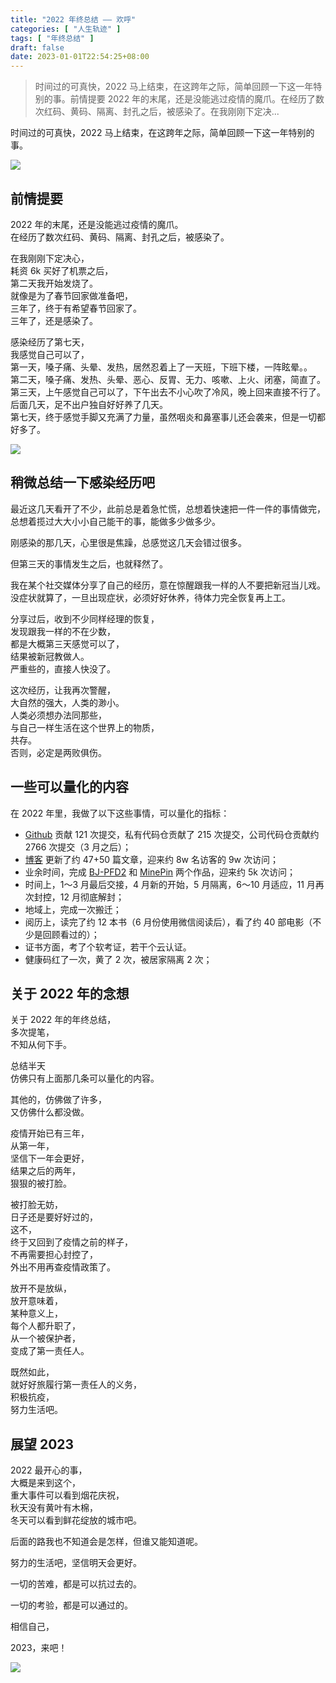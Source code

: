 ```yaml
---
title: "2022 年终总结 —— 欢呼"
categories: [ "人生轨迹" ]
tags: [ "年终总结" ]
draft: false
date: 2023-01-01T22:54:25+08:00
---
```


> 时间过的可真快，2022 马上结束，在这跨年之际，简单回顾一下这一年特别的事。前情提要 2022 年的末尾，还是没能逃过疫情的魔爪。在经历了数次红码、黄码、隔离、封孔之后，被感染了。在我刚刚下定决...


时间过的可真快，2022 马上结束，在这跨年之际，简单回顾一下这一年特别的事。

![](https://imagehost-cdn.frytea.com/images/2022/12/31/202212311754214ce9824b622574ab8.png)

前情提要
----

2022 年的末尾，还是没能逃过疫情的魔爪。  
在经历了数次红码、黄码、隔离、封孔之后，被感染了。

在我刚刚下定决心，  
耗资 6k 买好了机票之后，  
第二天我开始发烧了。  
就像是为了春节回家做准备吧，  
三年了，终于有希望春节回家了。  
三年了，还是感染了。

感染经历了第七天，  
我感觉自己可以了，  
第一天，嗓子痛、头晕、发热，居然忍着上了一天班，下班下楼，一阵眩晕。。  
第二天，嗓子痛、发热、头晕、恶心、反胃、无力、咳嗽、上火、闭塞，简直了。  
第三天，上午感觉自己可以了，下午出去不小心吹了冷风，晚上回来直接不行了。  
后面几天，足不出户独自好好养了几天。  
第七天，终于感觉手脚又充满了力量，虽然咽炎和鼻塞事儿还会袭来，但是一切都好多了。

![](https://imagehost-cdn.frytea.com/images/2022/12/31/2022123117550967c2b85878e1aceec.png)

稍微总结一下感染经历吧
-----------

最近这几天看开了不少，此前总是着急忙慌，总想着快速把一件一件的事情做完，总想着揽过大大小小自己能干的事，能做多少做多少。

刚感染的那几天，心里很是焦躁，总感觉这几天会错过很多。

但第三天的事情发生之后，也就释然了。

我在某个社交媒体分享了自己的经历，意在惊醒跟我一样的人不要把新冠当儿戏。  
没症状就算了，一旦出现症状，必须好好休养，待体力完全恢复再上工。

分享过后，收到不少同样经理的恢复，  
发现跟我一样的不在少数，  
都是大概第三天感觉可以了，  
结果被新冠教做人。  
严重些的，直接人快没了。

这次经历，让我再次警醒，  
大自然的强大，人类的渺小。  
人类必须想办法同那些，  
与自己一样生活在这个世界上的物质，  
共存。  
否则，必定是两败俱伤。

一些可以量化的内容
---------

在 2022 年里，我做了以下这些事情，可以量化的指标：

*   [Github](https://github.com/songtianlun) 贡献 121 次提交，私有代码仓贡献了 215 次提交，公司代码仓贡献约 2766 次提交（3 月之后）；
*   [博客](https://blog.frytea.com/) 更新了约 47+50 篇文章，迎来约 8w 名访客的 9w 次访问；
*   业余时间，完成 [BJ-PFD2](https://bjpfd2.frytea.com/) 和 [MinePin](https://minepin.frytea.com/) 两个作品，迎来约 5k 次访问；
*   时间上，1～3 月最后交接，4 月新的开始，5 月隔离，6～10 月适应，11 月再次封控，12 月彻底解封；
*   地域上，完成一次搬迁；
*   阅历上，读完了约 12 本书（6 月份使用微信阅读后），看了约 40 部电影（不少是回顾看过的）；
*   证书方面，考了个软考证，若干个云认证。
*   健康码红了一次，黄了 2 次，被居家隔离 2 次；

关于 2022 年的念想
------------

关于 2022 年的年终总结，  
多次提笔，  
不知从何下手。

总结半天  
仿佛只有上面那几条可以量化的内容。

其他的，仿佛做了许多，  
又仿佛什么都没做。

疫情开始已有三年，  
从第一年，  
坚信下一年会更好，  
结果之后的两年，  
狠狠的被打脸。

被打脸无妨，  
日子还是要好好过的，  
这不，  
终于又回到了疫情之前的样子，  
不再需要担心封控了，  
外出不用再查疫情政策了。

放开不是放纵，  
放开意味着，  
某种意义上，  
每个人都升职了，  
从一个被保护者，  
变成了第一责任人。

既然如此，  
就好好旅履行第一责任人的义务，  
积极抗疫，  
努力生活吧。

展望 2023
-------

2022 最开心的事，  
大概是来到这个，  
重大事件可以看到烟花庆祝，  
秋天没有黄叶有木棉，  
冬天可以看到鲜花绽放的城市吧。

后面的路我也不知道会是怎样，但谁又能知道呢。

努力的生活吧，坚信明天会更好。

一切的苦难，都是可以抗过去的。

一切的考验，都是可以通过的。

相信自己，

2023，来吧！

![](https://imagehost-cdn.frytea.com/images/2022/12/31/2022123117541069c6edcbb60611711.png)

